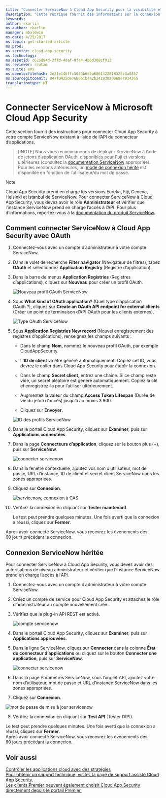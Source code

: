 ```yaml
---
title: "Connecter ServiceNow à Cloud App Security pour la visibilité et le contrôle d’utilisation | Microsoft Docs"
description: "Cette rubrique fournit des informations sur la connexion de votre application ServiceNow à Cloud App Security à l’aide du connecteur API."
keywords: 
author: rkarlin
ms.author: rkarlin
manager: mbaldwin
ms.date: 4/25/2017
ms.topic: get-started-article
ms.prod: 
ms.service: cloud-app-security
ms.technology: 
ms.assetid: c626d94d-2ffd-4daf-8fa4-4b6d308cf012
ms.reviewer: reutam
ms.suite: ems
ms.openlocfilehash: 2e21e146ffc5043b6e5a6861422818328c3a0857
ms.sourcegitcommit: 847f0425de7686b1b4a2b242930a0069e793436a
translationtype: HT
---
```

# <a name="connect-servicenow-to-microsoft-cloud-app-security"></a>Connecter ServiceNow à Microsoft Cloud App Security

Cette section fournit des instructions pour connecter Cloud App Security à votre compte ServiceNow existant à l’aide de l’API du connecteur d’applications. 

 >  [!NOTE]
>  Nous vous recommandons de déployer ServiceNow à l’aide de jetons d’application OAuth, disponibles pour Fuji et versions ultérieures (consultez la [documentation ServiceNow](http://wiki.servicenow.com/index.php?title=OAuth_Applications#gsc.tab=0) appropriée). Pour les versions antérieures, un [mode de connexion hérité](#legacy-servicenow-connection) est disponible en fonction de l’utilisateur/du mot de passe.

 > [!NOTE]  
>  Cloud App Security prend en charge les versions Eureka, Fiji, Geneva, Helsinki et Istanbul de ServiceNow. Pour connecter ServiceNow à Cloud App Security, vous devez avoir le rôle **Administrateur** et vérifier que l’instance ServiceNow prend en charge l’accès à l’API.  Pour plus d’informations, reportez-vous à la [documentation du produit ServiceNow](http://wiki.servicenow.com/index.php?title=Base_System_Roles#gsc.tab=0).
  
## <a name="how-to-connect-servicenow-to-cloud-app-security-using-oauth"></a>Comment connecter ServiceNow à Cloud App Security avec OAuth
  
  
1.  Connectez-vous avec un compte d’administrateur à votre compte ServiceNow.  
  
2.  Dans le volet de recherche **Filter navigator** (Navigateur de filtres), tapez **OAuth** et sélectionnez **Application Registry** (Registre d’application).

3. Dans la barre de menus **Application Registries** (Registres d’applications), cliquez sur **Nouveau** pour créer un profil OAuth.

   ![Nouveau profil OAuth ServiceNow](./media/servicenow-app-registry.png)

4. Sous **What kind of OAuth application?** (Quel type d’application OAuth ?), cliquez sur **Create an OAuth API endpoint for external clients** (Créer un point de terminaison d’API OAuth pour les clients externes).

   ![Type OAuth ServiceNow](./media/servicenow-oauth-app-type.png)

5. Sous **Application Registries New record** (Nouvel enregistrement des registres d’applications), renseignez les champs suivants :
    
    - Dans le champ **Nom**, nommez le nouveau profil OAuth, par exemple CloudAppSecurity. 
    
    - L’**ID de client** va être généré automatiquement. Copiez cet ID, vous devrez le coller dans Cloud App Security pour établir la connexion.
    
    - Dans le champ **Secret client**, entrez une chaîne. Si ce champ reste vide, un secret aléatoire est généré automatiquement. Copiez la clé et enregistrez-la pour l’utiliser ultérieurement. 
    
    - Augmentez la valeur du champ **Access Token Lifespan** (Durée de vie du jeton d’accès) jusqu’à au moins 3 600.
    
    - Cliquez sur **Envoyer**.

   ![ID des profils ServiceNow](./media/servicenow-profile-ids.png)

6.  Dans le portail Cloud App Security, cliquez sur **Examiner**, puis sur **Applications connectées**.  
  
7.  Dans la page **Connecteurs d’application**, cliquez sur le bouton plus (+), puis sur **ServiceNow**.  
  
     ![connecter servicenow](./media/connect-servicenow.png "connecter servicenow")  
  
8.  Dans la fenêtre contextuelle, ajoutez vos nom d’utilisateur, mot de passe, URL d’instance, ID de client et secret client ServiceNow dans les zones appropriées.  
  
9.  Cliquez sur **Connexion**.  
  
     ![servicenow, connexion à CAS](./media/servicenow-portal-connect.png "servicenow, connexion dans le portail")  
  
10.  Vérifiez la connexion en cliquant sur **Tester maintenant**.  
  
     Le test peut prendre quelques minutes. Une fois averti que la connexion a réussi, cliquez sur **Fermer**.  
  
Après avoir connecté ServiceNow, vous recevrez les événements des 60 jours précédant la connexion.
  
## <a name="legacy-servicenow-connection"></a>Connexion ServiceNow héritée

Pour connecter ServiceNow à Cloud App Security, vous devez avoir des autorisations de niveau administrateur et vérifier que l’instance ServiceNow prend en charge l’accès à l’API.   

1.  Connectez-vous avec un compte d’administrateur à votre compte ServiceNow.   

2.  Créez un compte de service pour Cloud App Security et attachez le rôle d’administrateur au compte nouvellement créé.   

3.  Vérifiez que le plug-in API REST est activé.   

    ![compte servicenow](./media/servicenow-account.png "compte servicenow")   

4.  Dans le portail Cloud App Security, cliquez sur **Examiner**, puis sur **Applications approuvées**.   

5.  Dans la ligne ServiceNow, cliquez sur **Connecter** dans la colonne **État du connecteur d’applications** ou cliquez sur le bouton **Connecter une application**, puis sur **ServiceNow**.   

    ![connecter servicenow](./media/connect-servicenow.png "connecter servicenow")   

6.  Dans la page Paramètres ServiceNow, sous l’onglet API, ajoutez votre nom d’utilisateur, mot de passe et URL d’instance ServiceNow dans les zones appropriées.   

7.  Cliquez sur **Connexion**.   

   ![mot de passe de mise à jour servicenow](./media/servicenow-update-password.png "mot de passe de mise à jour servicenow")   

8.  Vérifiez la connexion en cliquant sur **Test API** (Tester l’API).   
  
   Le test peut prendre quelques minutes. Une fois averti que la connexion a réussi, cliquez sur **Fermer**.   
 Après avoir connecté ServiceNow, vous recevrez les événements des 60 jours précédant la connexion. 


## <a name="see-also"></a>Voir aussi  
[Contrôler les applications cloud avec des stratégies](control-cloud-apps-with-policies.md)   
[Pour obtenir un support technique, visitez la page de support assisté Cloud App Security.](http://support.microsoft.com/oas/default.aspx?prid=16031)   
[Les clients Premier peuvent également choisir Cloud App Security directement depuis le portail Premier.](https://premier.microsoft.com/)  
  
